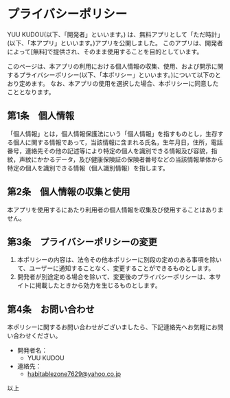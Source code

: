 # プライバシーポリシー

YUU KUDOU(以下、「開発者」といいます。) は、無料アプリとして「ただ時計」(以下、「本アプリ」といいます。)アプリを公開しました。
このアプリは、開発者によって[無料]で提供され、そのまま使用することを目的としています。

このページは、本アプリの利用における個人情報の収集、使用、および開示に関するプライバシーポリシー(以下、「本ポリシー」といいます。)について以下のとおり定めます。
なお、本アプリの使用を選択した場合、本ポリシーに同意したこととなります。

## 第1条　個人情報

「個人情報」とは，個人情報保護法にいう「個人情報」を指すものとし，生存する個人に関する情報であって，当該情報に含まれる氏名，生年月日，住所，電話番号，連絡先その他の記述等により特定の個人を識別できる情報及び容貌，指紋，声紋にかかるデータ，及び健康保険証の保険者番号などの当該情報単体から特定の個人を識別できる情報（個人識別情報）を指します。

## 第2条　個人情報の収集と使用

本アプリを使用するにあたり利用者の個人情報を収集及び使用することはありません。

## 第3条　プライバシーポリシーの変更

1. 本ポリシーの内容は、法令その他本ポリシーに別段の定めのある事項を除いて、ユーザーに通知することなく、変更することができるものとします。
2. 開発者が別途定める場合を除いて、変更後のプライバシーポリシーは、本サイトに掲載したときから効力を生じるものとします。

## 第4条　お問い合わせ

本ポリシーに関するお問い合わせがございましたら、下記連絡先へお気軽にお問い合わせください。

- 開発者名：
	- YUU KUDOU
- 連絡先：
	- habitablezone7629@yahoo.co.jp

以上
